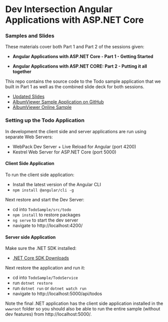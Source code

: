 # Dev Intersection Angular Applications with ASP.NET Core
### Samples and Slides

These materials cover both Part 1 and Part 2 of the sessions given:

* **Angular Applications with ASP.NET Core - Part 1 - Getting Started**

* **Angular Applications with ASP.NET CORE: Part 2 - Putting it all together**


This repo contains the source code to the Todo sample application that we built in Part 1 as well as the combined slide deck for both sessions.


* [Updated Slides]()
* [AlbumViewer Sample Application on GitHub](https://github.com/RickStrahl/AlbumViewerVNext)
* [AlbumViewer Online Sample](https://albumviewer.west-wind.com/albums)

### Setting up the Todo Application
In development the client side and server applications are run using separate Web Servers:

* WebPack Dev Server + Live Reload for Angular (port 4200)
* Kestrel Web Server for ASP.NET Core  (port 5000)

#### Client Side Application
To run the client side application:

* Install the latest version of the Angular CLI
* `npm install @angular/cli -g`

Next restore and start the Dev Server:

* cd into `TodoSample/src/todo`
* `npm install` to restore packages
* `ng serve` to start the dev server
* navigate to http://localhost:4200/

#### Server side Application
Make sure the .NET SDK installed:

* [.NET Core SDK Downloads ](https://www.microsoft.com/net/download/core)

Next restore the application and run it:

* cd into `TodoSample/TodoService`
* run `dotnet restore`
* run `dotnet run` or `dotnet watch run`
* navigate to http://localhost:5000/api/todos


Note the final .NET application has the client side application installed in the `wwwroot` folder so you should also be able to run the entire sample (without dev features) from http://localhost:5000/.

